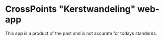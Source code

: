 # CrossPoints "Kerstwandeling" web-app

This app is a product of the past and is not accurate for todays standards.
